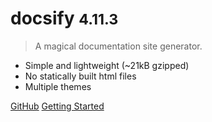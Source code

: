 
# docsify <small>4.11.3</small>

> A magical documentation site generator.

- Simple and lightweight (~21kB gzipped)
- No statically built html files
- Multiple themes

[GitHub](https://github.com/jinlong80/)
[Getting Started](#NoteHuz)
